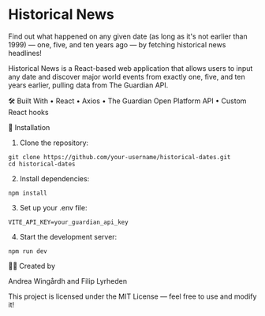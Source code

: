 # Historical News

Find out what happened on any given date (as long as it's not earlier than 1999) — one, five, and ten years ago — by fetching historical news headlines!

Historical News is a React-based web application that allows users to input any date and discover major world events from exactly one, five, and ten years earlier, pulling data from The Guardian API.

🛠️ Built With
• React
• Axios
• The Guardian Open Platform API
• Custom React hooks

🔧 Installation

1. Clone the repository:

```
git clone https://github.com/your-username/historical-dates.git
cd historical-dates
```

2. Install dependencies:

```
npm install
```

3. Set up your .env file:

```
VITE_API_KEY=your_guardian_api_key
```

4. Start the development server:

```
npm run dev
```

🧑‍💻 Created by

Andrea Wingårdh and Filip Lyrheden

This project is licensed under the MIT License — feel free to use and modify it!
